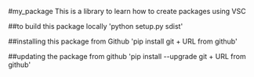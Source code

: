 #my_package
This is a library to learn how to create packages using VSC

##to build this package locally
'python setup.py sdist'

##installing this package from Github
'pip install git + URL from github'

##updating the package from github
'pip install --upgrade git + URL from github'